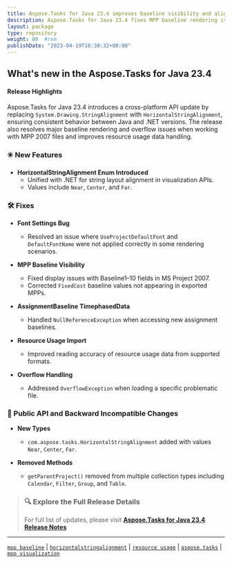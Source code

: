 ```yaml
---
title: Aspose.Tasks for Java 23.4 improves baseline visibility and aligns text layout APIs
description: Aspose.Tasks for Java 23.4 fixes MPP baseline rendering issues, aligns text string formatting APIs with .NET, and removes obsolete getParentProject methods.
layout: package
type: repository
weight: 00	#rem
publishDate: "2023-04-19T18:30:32+00:00"
---
```


## What's new in the Aspose.Tasks for Java 23.4

#### Release Highlights

Aspose.Tasks for Java 23.4 introduces a cross-platform API update by replacing `System.Drawing.StringAlignment` with `HorizontalStringAlignment`, ensuring consistent behavior between Java and .NET versions. The release also resolves major baseline rendering and overflow issues when working with MPP 2007 files and improves resource usage data handling.

### ✳️ New Features

- **HorizontalStringAlignment Enum Introduced**
  - Unified with .NET for string layout alignment in visualization APIs.
  - Values include `Near`, `Center`, and `Far`.

### 🛠 Fixes

- **Font Settings Bug**
  - Resolved an issue where `UseProjectDefaultFont` and `DefaultFontName` were not applied correctly in some rendering scenarios.

- **MPP Baseline Visibility**
  - Fixed display issues with Baseline1–10 fields in MS Project 2007.
  - Corrected `FixedCost` baseline values not appearing in exported MPPs.

- **AssignmentBaseline TimephasedData**
  - Handled `NullReferenceException` when accessing new assignment baselines.

- **Resource Usage Import**
  - Improved reading accuracy of resource usage data from supported formats.

- **Overflow Handling**
  - Addressed `OverflowException` when loading a specific problematic file.

### 🔄 Public API and Backward Incompatible Changes

- **New Types**
  - `com.aspose.tasks.HorizontalStringAlignment` added with values `Near`, `Center`, `Far`.

- **Removed Methods**
  - `getParentProject()` removed from multiple collection types including `Calendar`, `Filter`, `Group`, and `Table`.

> ### 🔍 Explore the Full Release Details
>
> For full list of updates, please visit **[Aspose.Tasks for Java 23.4 Release Notes](https://releases.aspose.com/tasks/java/release-notes/2023/aspose-tasks-for-java-23-4-release-notes/)**

---

[`mpp baseline`](https://search.aspose.com/q/mpp-baseline.html) | [`horizontalstringalignment`](https://search.aspose.com/q/horizontalstringalignment.html) | [`resource usage`](https://search.aspose.com/q/resource-usage.html) | [`aspose.tasks`](https://search.aspose.com/q/aspose.tasks.html) | [`mpp visualization`](https://search.aspose.com/q/mpp-visualization.html)
